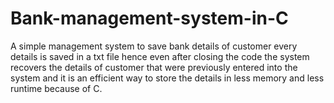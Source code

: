 # Bank-management-system-in-C
A simple management system to save bank details of customer every details is saved in a txt file hence even after closing the code the system recovers the details of customer that were previously entered into the system and it is an efficient way to store the details in less memory and less runtime because of C.
